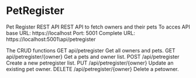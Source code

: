 # PetRegister
Pet Register REST API
REST API to fetch owners and their pets
To acces API
base URL: https://localhost
Port: 5001
Complete URL: https://localhost:5001\api/petregister

The CRUD functions
GET api/petregister              Get all owners and pets.
GET api/petregister/{owner}      Get a pets and owner list.
POST /api/petregister            Create a new petregister list.
PUT /api/petregister/{owner}     Update an existing pet owner.
DELETE /api/petregister/{owner}  Delete a petowner.
